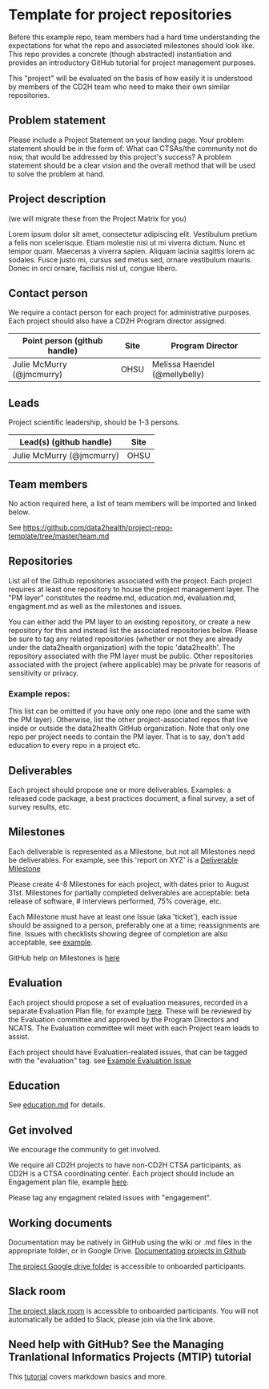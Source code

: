 # Template for project repositories
Before this example repo, team members had a hard time understanding the expectations for what the repo and associated milestones should look like. This repo provides a concrete (though abstracted) instantiation and provides an introductory GitHub tutorial for project management purposes. 

This "project" will be evaluated on the basis of how easily it is understood by members of the CD2H team who need to make their own similar repositories. 

## Problem statement
Please include a Project Statement on your landing page. Your problem statement should be in the form of: What can CTSAs/the community not do now, that would be addressed by this project's success? A problem statement should be a clear vision and the overall method that will be used to solve the problem at hand. 

## Project description
(we will migrate these from the Project Matrix for you)

Lorem ipsum dolor sit amet, consectetur adipiscing elit. Vestibulum pretium a felis non scelerisque. Etiam molestie nisi ut mi viverra dictum. Nunc et tempor quam. Maecenas a viverra sapien. Aliquam lacinia sagittis lorem ac sodales. Fusce justo mi, cursus sed metus sed, ornare vestibulum mauris. Donec in orci ornare, facilisis nisl ut, congue libero.

## Contact person

We require a contact person for each project for administrative purposes. Each project should also have a CD2H Program director assigned.

Point person (github handle) | Site | Program Director
----------|--------------|---------------
Julie McMurry (@jmcmurry) | OHSU | Melissa Haendel (@mellybelly)

## Leads 

Project scientific leadership, should be 1-3 persons. 

Lead(s) (github handle) | Site
----------|--------------|
Julie McMurry (@jmcmurry) | OHSU 


## Team members 

No action required here, a list of team members will be imported and linked below.

See https://github.com/data2health/project-repo-template/tree/master/team.md

## Repositories

List all of the Github repositories associated with the project. Each project requires at least one repository to house the project management layer. The "PM layer" constitutes the readme.md, education.md, evaluation.md, engagment.md as well as the milestones and issues.

You can either add the PM layer to an existing repository, or create a new repository for this and instead list the associated repositories below. Please be sure to tag any related repositories (whether or not they are already under the data2health organization) with the topic 'data2health'. The repository associated with the PM layer must be public. Other repositories associated with the project (where applicable) may be private for reasons of sensitivity or privacy. 

### Example repos:
This list can be omitted if you have only one repo (one and the same with the PM layer).
Otherwise, list the other project-associated repos that live inside or outside the data2health GitHub organization.
Note that only one repo per project needs to contain the PM layer. That is to say, don't add education to every repo in a project etc.

## Deliverables
Each project should propose one or more deliverables. Examples: a released code package, a best practices document, a final survey, a set of survey results, etc.

## Milestones 
Each deliverable is represented as a Milestone, but not all Milestones need be deliverables. For example, see this 'report on XYZ' is a [Deliverable Milestone](https://github.com/data2health/project-repo-template/milestone/2)

Please create 4-8 Milestones for each project, with dates prior to August 31st.  Milestones for partially completed deliverables are acceptable: beta release of software, # interviews performed, 75% coverage, etc. 

Each Milestone must have at least one Issue (aka 'ticket'), each issue should be assigned to a person, preferably one at a time; reassignments are fine. Issues with checklists showing degree of completion are also acceptable, see [example](https://github.com/data2health/project-repo-template/issues/2).

GitHub help on Milestones is [here](https://help.github.com/articles/creating-and-editing-milestones-for-issues-and-pull-requests/)

## Evaluation
Each project should propose a set of evaluation measures, recorded in a separate Evaluation Plan file, for example [here](https://github.com/data2health/project-repo-template/blob/master/evaluation.md). These will be reviewed by the Evaluation committee and approved by the Program Directors and NCATS. The Evaluation committee will meet with each Project team leads to assist. 

Each project should have Evaluation-realated issues, that can be tagged with the "evaluation" tag. see [Example Evaluation Issue](https://github.com/data2health/project-repo-template/issues/5)

## Education
See [education.md](https://github.com/data2health/project-repo-template/blob/master/education.md) for details.

## Get involved
We encourage the community to get involved. 

We require all CD2H projects to have non-CD2H CTSA participants, as CD2H is a CTSA coordinating center. Each project should include an Engagement plan file, example [here](https://github.com/data2health/project-repo-template/blob/master/engagement.md). 

Please tag any engagment related issues with "engagement".

## Working documents
Documentation may be natively in GitHub using the wiki or .md files in the appropriate folder, or in Google Drive.
[Documentating projects in Github](https://guides.github.com/features/wikis/)

[The project Google drive folder](https://drive.google.com/drive/u/0/folders/1vLp-H32KTNobiZF2cK82At90S6dVJNUf) is accessible to onboarded participants. 

## Slack room
[The project slack room](https://cd2h.slack.com/messages/C9D9SQWEQ) is accessible to onboarded participants. You will not automatically be added to Slack, please join via the link above.

## Need help with GitHub? See the Managing Tranlational Informatics Projects (MTIP) tutorial

This [tutorial](https://data2health.github.io/mtip-tutorial/lessons/Lesson5.html) covers markdown basics and more.

